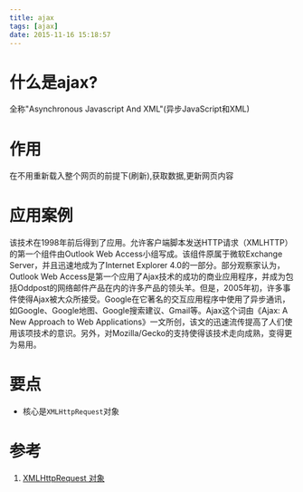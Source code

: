 ```yaml
---
title: ajax
tags: [ajax]
date: 2015-11-16 15:18:57
---
```


# 什么是ajax?

全称"Asynchronous Javascript And XML"(异步JavaScript和XML)

# 作用

在不用重新载入整个网页的前提下(刷新),获取数据,更新网页内容

# 应用案例

该技术在1998年前后得到了应用。允许客户端脚本发送HTTP请求（XMLHTTP）的第一个组件由Outlook Web Access小组写成。该组件原属于微软Exchange Server，并且迅速地成为了Internet Explorer 4.0的一部分。部分观察家认为，Outlook Web Access是第一个应用了Ajax技术的成功的商业应用程序，并成为包括Oddpost的网络邮件产品在内的许多产品的领头羊。但是，2005年初，许多事件使得Ajax被大众所接受。Google在它著名的交互应用程序中使用了异步通讯，如Google、Google地图、Google搜索建议、Gmail等。Ajax这个词由《Ajax: A New Approach to Web Applications》一文所创，该文的迅速流传提高了人们使用该项技术的意识。另外，对Mozilla/Gecko的支持使得该技术走向成熟，变得更为易用。

# 要点

-   核心是`XMLHttpRequest`对象

# 参考

1.  [XMLHttpRequest 对象](http://www.w3school.com.cn/xml/xml_http.asp)
